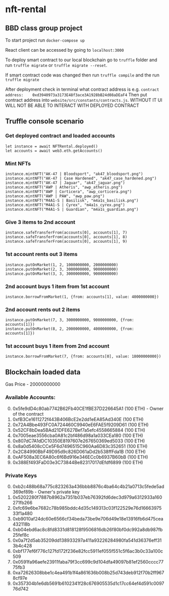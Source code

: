 # nft-rental
## BBD class group project

To start project run ```docker-compose up```

React client can be accessed by going to ```localhost:3000```

To deploy smart contract to our local blockchain go to ```truffle``` folder and run ```truffle migrate``` or ```truffle migrate --reset```. 

If smart contract code was changed then run ```truffle compile``` and the run ```truffle migrate```

After deployment check in terminal what contract address is e.g. 
```contract address:    0xd3940973a3173E48f3ace3A1928bB24d08aDEaF4```
Then put contract address into ```website/src/constants/contracts.js```. WITHOUT IT UI WILL NOT BE ABLE TO INTERACT WITH DEPLOYED CONTRACT

## Truffle console scenario
### Get deployed contract and loaded accounts
```
let instance = await NFTRental.deployed()
let accounts = await web3.eth.getAccounts()
```
### Mint NFTs
```
instance.mintNFT("AK-47 | Bloodsport", "ak47_bloodsport.png")
instance.mintNFT("AK-47 | Case Hardened", "ak47_case_hardened.png")
instance.mintNFT("AK-47 | Jaguar", "ak47_jaguar.png")
instance.mintNFT("AWP | Atheris", "awp_atheris.png")
instance.mintNFT("AWP | Corticera", "awp_corticera.png")
instance.mintNFT("AWP | PAW", "awp_paw.png")
instance.mintNFT("M4A1-S | Basilisk", "m4a1s_basilisk.png")
instance.mintNFT("M4A1-S | Cyrex", "m4a1s_cyrex.png")
instance.mintNFT("M4A1-S | Guardian", "m4a1s_guardian.png")
```
### Give 3 items to 2nd account
```
instance.safeTransferFrom(accounts[0], accounts[1], 7)
instance.safeTransferFrom(accounts[0], accounts[1], 8)
instance.safeTransferFrom(accounts[0], accounts[1], 9)
```
### 1st account rents out 3 items
```
instance.putOnMarket(1, 2, 1000000000, 2000000000)
instance.putOnMarket(2, 3, 3000000000, 9000000000)
instance.putOnMarket(3, 3, 3000000000, 9000000000)
```

### 2nd account buys 1 item from 1st account
```
instance.borrowFromMarket(1, {from: accounts[1], value: 4000000000})
```

### 2nd account rents out 2 items
```
instance.putOnMarket(7, 3, 3000000000, 9000000000, {from: accounts[1]})
instance.putOnMarket(8, 2, 2000000000, 4000000000, {from: accounts[1]})
```

### 1st account buys 1 item from 2nd account
```
instance.borrowFromMarket(7, {from: accounts[0], value: 18000000000})
```

## Blockchain loaded data
Gas Price - 20000000000
### Available Accounts:
0. 0x5fe9dD4c80ab7742B62Fb40CE1fBE37D226645A1 (100 ETH) - Owner of the contract
1. 0xfB3Ce1611272f443B406BcE2e2dd1eEA85Ad340E (100 ETH)
2. 0x72A4Bbe493FC0A724460C9940eE6FAE5f9209D61 (100 ETH)
3. 0x52CF8bDea5BAd21DFE627Bef7a5efc4558665884 (100 ETH)
4. 0x7005eae3556cba0A81c2bf486d98a1a033CEa180 (100 ETH)
5. 0x807dC7A1dDC10350E8197607e267650369ed5033 (100 ETH)
6. 0x8a0d5408cCCe5F6d7496515C960Aa6D83c352651 (100 ETH)
7. 0x2C84990BbF49D95d9c826D061aDd2b538ffFda1B (100 ETH)
8. 0xAF508a3EC6A80c6f6Bd916e346ECc0b6937B60bB (100 ETH)
9. 0x388Ef493FaD03e3C73844Be82317017dEfdf6899 (100 ETH)

### Private Keys
0. 0xb2c488b68a775c823263a436bbb8876c4ba64c4b21a0713c5fede5ad369ef89b - Owner's private key
1. 0x5202280f7887b8962a7351b037eb76392fd6dec3d979a6312933a160271fb266
2. 0xfc69e6be7682c78b985bddc4d35c149313c03f122529e76d1666397533f1a480
3. 0xb9010af24dc60e6566cf34beda73be9e706d49e18e13916fb6d475cea432118b
4. 0xb04ebd6ac8c8fd8331d818128f9506816db26f80bf0dc992a8db987fb25fef8c
5. 0x0a7f2d5ab35209dd138933297a411a93226284980fa541d36376eff313b4c428
6. 0xbf177ef6f776c127fd172f236e82fcc5911ef055f551c5f6ac3b0c33a100c509
7. 0x0591fa96aefe23911faba79f3cc699c9d104dfa49097b81ef2560cccc7775fb3
8. 0xa72626308bbe1c4ea491b1f4a861636b008b25d743deb912f70b2ff9678cf97e
9. 0x357304b1e6db5691b6102341f28c676905535d1c17cc64ef4d591c009776d742